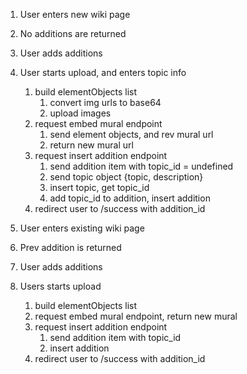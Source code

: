 1. User enters new wiki page
2. No additions are returned
3. User adds additions
4. User starts upload, and enters topic info

   1. build elementObjects list
      1. convert img urls to base64
      2. upload images
   2. request embed mural endpoint
      1. send element objects, and rev mural url
      2. return new mural url
   3. request insert addition endpoint
      1. send addition item with topic_id = undefined
      2. send topic object {topic, description}
      3. insert topic, get topic_id
      4. add topic_id to addition, insert addition
   4. redirect user to /success with addition_id

5. User enters existing wiki page
6. Prev addition is returned
7. User adds additions
8. Users starts upload
   1. build elementObjects list
   2. request embed mural endpoint, return new mural
   3. request insert addition endpoint
      1. send addition item with topic_id
      2. insert addition
   4. redirect user to /success with addition_id
